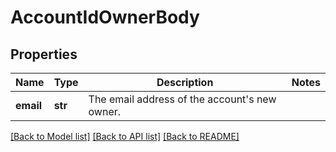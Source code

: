 # AccountIdOwnerBody

## Properties
Name | Type | Description | Notes
------------ | ------------- | ------------- | -------------
**email** | **str** | The email address of the account&#x27;s new owner. | 

[[Back to Model list]](../README.md#documentation-for-models) [[Back to API list]](../README.md#documentation-for-api-endpoints) [[Back to README]](../README.md)

